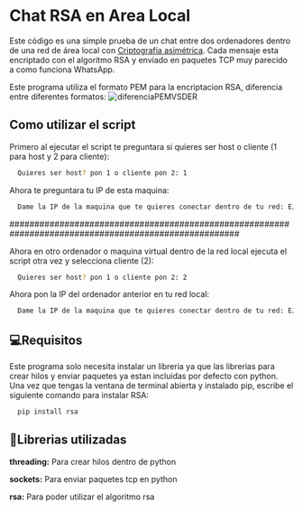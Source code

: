 
# Chat RSA en Area Local


Este código es una simple prueba de un chat entre dos ordenadores dentro de una red de área local con 
[Criptografía asimétrica](https://es.wikipedia.org/wiki/Criptograf%C3%ADa_asim%C3%A9trica). Cada mensaje esta encriptado con el algoritmo RSA y enviado en paquetes TCP muy parecido a como funciona WhatsApp.

Este programa utiliza el formato PEM para la encriptacion RSA, diferencia entre diferentes formatos:
![diferenciaPEMVSDER](https://i.stack.imgur.com/Ku0lg.png)



## Como utilizar el script

Primero al ejecutar el script te preguntara si quieres ser host o cliente
(1 para host y 2 para cliente):
```bash
  Quieres ser host? pon 1 o cliente pon 2: 1
```
Ahora te preguntara tu IP de esta maquina:
```bash
  Dame la IP de la maquina que te quieres conectar dentro de tu red: EJ: 192.168.1.101
```
######################################################################################################

Ahora en otro ordenador o maquina virtual dentro de la red local ejecuta el script otra vez y selecciona cliente (2):
```bash
  Quieres ser host? pon 1 o cliente pon 2: 2
```
Ahora pon la IP del ordenador anterior en tu red local:
```bash
  Dame la IP de la maquina que te quieres conectar dentro de tu red: EJ: 192.168.1.101
```
## 💻Requisitos
Este programa solo necesita instalar un libreria ya que las librerias para crear hilos y enviar paquetes ya estan incluidas por defecto con python.
Una vez que tengas la ventana de terminal abierta y instalado pip, escribe el 
siguiente comando para instalar RSA:


```bash
  pip install rsa
```

## 📕Librerias utilizadas

**threading:** Para crear hilos dentro de python

**sockets:** Para enviar paquetes tcp en python

**rsa:** Para poder utilizar el algoritmo rsa

